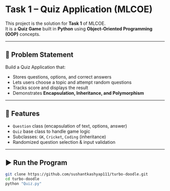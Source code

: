 # Task 1 – Quiz Application (MLCOE)

This project is the solution for **Task 1** of MLCOE.  
It is a **Quiz Game** built in **Python** using **Object-Oriented Programming (OOP)** concepts.

---

## 📝 Problem Statement
Build a Quiz Application that:
- Stores questions, options, and correct answers
- Lets users choose a topic and attempt random questions
- Tracks score and displays the result
- Demonstrates **Encapsulation, Inheritance, and Polymorphism**

---

## 🚀 Features
- `Question` class (encapsulation of text, options, answer)  
- `Quiz` base class to handle game logic  
- Subclasses: `GK`, `Cricket`, `Coding` (inheritance)  
- Randomized question selection & input validation  

---

## ▶️ Run the Program
```bash
git clone https://github.com/sushantkashyap111/turbo-doodle.git
cd turbo-doodle
python "Quiz.py"
